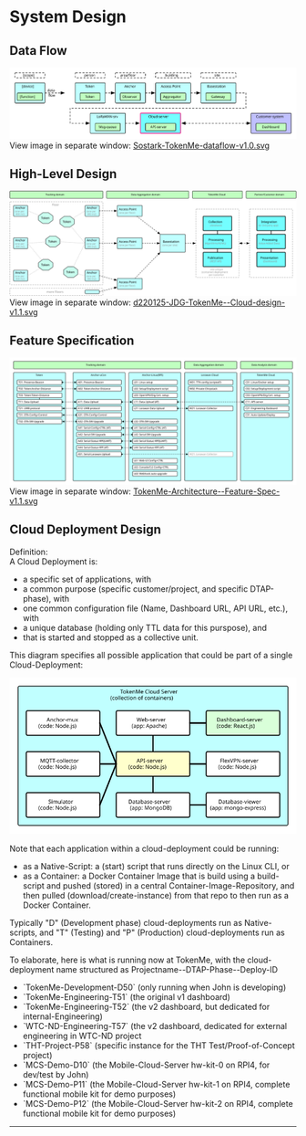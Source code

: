<!-- # 10-system.md -->

# System Design

## Data Flow

![data-flow](img/Sostark-TokenMe-dataflow-v1.0.svg) <br>
View image in separate window: <a href="./img/Sostark-TokenMe-dataflow-v1.0.svg" target="_blank">Sostark-TokenMe-dataflow-v1.0.svg</a>

## High-Level Design

![cloud-design](img/d220125-JDG-TokenMe--Cloud-design-v1.1.svg)
<br>
View image in separate window: <a href="./img/d220125-JDG-TokenMe--Cloud-design-v1.1.svg" target="_blank">d220125-JDG-TokenMe--Cloud-design-v1.1.svg</a>

## Feature Specification

![feature-spec](img/TokenMe-Architecture--Feature-Spec-v1.1.svg)
<br>
View image in separate window: <a href="./img/TokenMe-Architecture--Feature-Spec-v1.1.svg" target="_blank">TokenMe-Architecture--Feature-Spec-v1.1.svg</a>

## Cloud Deployment Design

Definition: <br>
A <span class="mono">Cloud Deployment</span> is:
<ul>
<li>a specific <span class="mono">set of applications</span>, with</li>
<li>a <span class="mono">common purpose</span> (specific customer/project, and specific DTAP-phase), with</li>
<li>one <span class="mono">common configuration file</span> (Name, Dashboard URL, API URL, etc.), with</li>
<li>a <span class="mono">unique database</span> (holding only TTL data for this purspose), and</li>
<li>that is started and stopped as a <span class="mono">collective unit</span>.</li>
</ul>

This diagram specifies all possible application that could be part of a single Cloud-Deployment:

![Cloud-Design](img/TokenMe--Cloud-Design--v1.1.svg)

Note that each application within a cloud-deployment could be running:
<ul>
<li>as a <span class="mono">Native-Script</span>: a (start) script that runs directly on the Linux CLI, or</li>
<li>as a <span class="mono">Container</span>: a Docker Container Image that is build using a build-script and pushed (stored) in a central Container-Image-Repository, and then pulled (download/create-instance) from that repo to then run as a Docker Container.</li>
</ul>

Typically "D" (Development phase) cloud-deployments run as Native-scripts, and "T" (Testing) and "P" (Production) cloud-deployments run as Containers.

To elaborate, here is what is running now at TokenMe, with the cloud-deployment name structured as <span class="mono">Projectname--DTAP-Phase--Deploy-ID</span>
<ul>
<li>`TokenMe-Development-D50` (only running when John is developing)</li>
<li>`TokenMe-Engineering-T51` (the original v1 dashboard)</li>
<li>`TokenMe-Engineering-T52` (the v2 dashboard, but dedicated for internal-Engineering)</li>
<li>`WTC-ND-Engineering-T57` (the v2 dashboard, dedicated for external engineering in WTC-ND project</li>
<li>`THT-Project-P58` (specific instance for the THT Test/Proof-of-Concept project)</li>
<li>`MCS-Demo-D10` (the Mobile-Cloud-Server hw-kit-0 on RPI4, for dev/test by John)</li>
<li>`MCS-Demo-P11` (the Mobile-Cloud-Server hw-kit-1 on RPI4, complete functional mobile kit for demo purposes)</li>
<li>`MCS-Demo-P12` (the Mobile-Cloud-Server hw-kit-2 on RPI4, complete functional mobile kit for demo purposes)</li>
</ul>


<hr>
